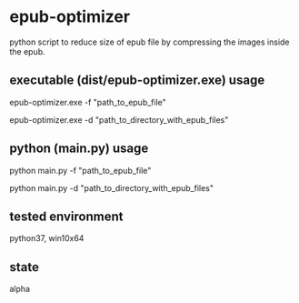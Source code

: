 # epub-optimizer
python script to reduce size of epub file by compressing the images inside the epub.

## executable (dist/epub-optimizer.exe) usage
epub-optimizer.exe -f "path_to_epub_file"

epub-optimizer.exe -d "path_to_directory_with_epub_files"

## python (main.py) usage
python main.py -f "path_to_epub_file"

python main.py -d "path_to_directory_with_epub_files"

## tested environment
python37, win10x64

## state
alpha
